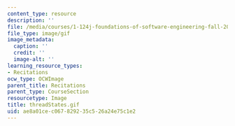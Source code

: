 ```yaml
---
content_type: resource
description: ''
file: /media/courses/1-124j-foundations-of-software-engineering-fall-2000/ae8a01cec067829235c526a24e75c1e2_threadStates.gif
file_type: image/gif
image_metadata:
  caption: ''
  credit: ''
  image-alt: ''
learning_resource_types:
- Recitations
ocw_type: OCWImage
parent_title: Recitations
parent_type: CourseSection
resourcetype: Image
title: threadStates.gif
uid: ae8a01ce-c067-8292-35c5-26a24e75c1e2
---
```

